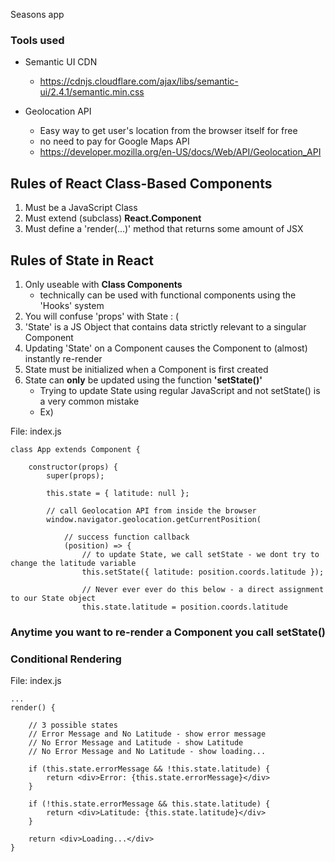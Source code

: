 Seasons app

### Tools used

- Semantic UI CDN
    - https://cdnjs.cloudflare.com/ajax/libs/semantic-ui/2.4.1/semantic.min.css

- Geolocation API
    - Easy way to get user's location from the browser itself for free
    - no need to pay for Google Maps API
    - https://developer.mozilla.org/en-US/docs/Web/API/Geolocation_API

## Rules of React Class-Based Components
1. Must be a JavaScript Class
2. Must extend (subclass) **React.Component**
3. Must define a 'render(...)' method that returns some amount of JSX

## Rules of State in React
1. Only useable with **Class Components**
   - technically can be used with functional components using the 'Hooks' system
2. You will confuse 'props' with State : (
3. 'State' is a JS Object that contains data strictly relevant to a singular Component
4. Updating 'State' on a Component causes the Component to (almost) instantly re-render
5. State must be initialized when a Component is first created
6. State can **only** be updated using the function **'setState()'**
    - Trying to update State using regular JavaScript and not setState() is a very common mistake
    - Ex)

File: index.js

    class App extends Component {

        constructor(props) {
            super(props);

            this.state = { latitude: null };

            // call Geolocation API from inside the browser
            window.navigator.geolocation.getCurrentPosition(

                // success function callback
                (position) => {
                    // to update State, we call setState - we dont try to change the latitude variable
                    this.setState({ latitude: position.coords.latitude });

                    // Never ever ever do this below - a direct assignment to our State object
                    this.state.latitude = position.coords.latitude


### Anytime you want to re-render a Component you call setState()

### Conditional Rendering

File: index.js

    ...
    render() {

        // 3 possible states
        // Error Message and No Latitude - show error message
        // No Error Message and Latitude - show Latitude
        // No Error Message and No Latitude - show loading...

        if (this.state.errorMessage && !this.state.latitude) {
            return <div>Error: {this.state.errorMessage}</div>
        }

        if (!this.state.errorMessage && this.state.latitude) {
            return <div>Latitude: {this.state.latitude}</div>
        }

        return <div>Loading...</div>
    }